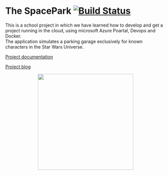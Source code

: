 # The SpacePark [![Build Status](https://dev.azure.com/mirkopralica/Spacepark-GRUPP_5/_apis/build/status/PGBSNH19.spacepark-grupp-5-spacepark?branchName=master)](https://dev.azure.com/mirkopralica/Spacepark-GRUPP_5/_build/latest?definitionId=5&branchName=master)

This is a school project in which we have learned how to develop and get a project running in the cloud, using microsoft Azure Poartal, Devops and Docker.
<br/>
The application simulates a parking garage exclusively for known characters in the Star Wars Universe.

[Project documentation](https://github.com/PGBSNH19/spacepark-grupp-5-spacepark/tree/master/Documentation)

[Project blog](https://github.com/PGBSNH19/spacepark-grupp-5-spacepark/tree/master/Documentation/Blog/Index.md)


<p align="center">
  <img width="300" src="https://pgbsnh19.github.io/molnapplikationer/assets/images/spacepark.jpg">
</p>
